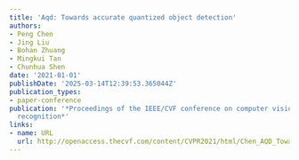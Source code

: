 ```yaml
---
title: 'Aqd: Towards accurate quantized object detection'
authors:
- Peng Chen
- Jing Liu
- Bohan Zhuang
- Mingkui Tan
- Chunhua Shen
date: '2021-01-01'
publishDate: '2025-03-14T12:39:53.365044Z'
publication_types:
- paper-conference
publication: '*Proceedings of the IEEE/CVF conference on computer vision and pattern
  recognition*'
links:
- name: URL
  url: http://openaccess.thecvf.com/content/CVPR2021/html/Chen_AQD_Towards_Accurate_Quantized_Object_Detection_CVPR_2021_paper.html
---
```

